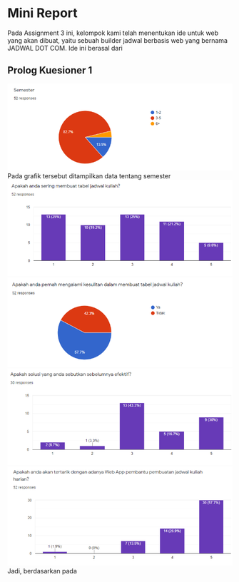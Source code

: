 # Mini Report

Pada Assignment 3 ini, kelompok kami telah menentukan ide untuk web yang akan dibuat, yaitu sebuah builder jadwal berbasis web yang bernama JADWAL DOT COM. Ide ini berasal dari 
## Prolog Kuesioner 1
<img src="Dokumentasi/chart1.png"/>
Pada grafik tersebut ditampilkan data tentang semester 

<img src="Dokumentasi/chart2.png"/>

<img src="Dokumentasi/chart3.png"/>

<img src="Dokumentasi/chart4.png"/>

<img src="Dokumentasi/chart5.png"/>
Jadi, berdasarkan pada 
